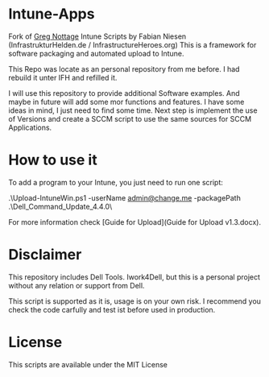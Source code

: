 # Intune-Apps
Fork of [Greg Nottage](https://github.com/gregnottage/IntuneScripts) Intune Scripts by Fabian Niesen (InfrastrukturHelden.de / InfrastructureHeroes.org)
This is a framework for software packaging and automated upload to Intune. 

This Repo was locate as an personal repository from me before. I had rebuild it unter IFH and refilled it.

I will use this repository to provide additional Software examples. And maybe in future will add some mor functions and features. I have some ideas in mind, I just need to find some time.
Next step is implement the use of Versions and create a SCCM script to use the same sources for SCCM Applications.

# How to use it
To add a program to your Intune, you just need to run one script:

.\Upload-IntuneWin.ps1 -userName admin@change.me -packagePath .\Dell_Command_Update_4.4.0\

For more information check [Guide for Upload](Guide for Upload v1.3.docx).

# Disclaimer
This repository includes Dell Tools. Iwork4Dell, but this is a personal project without any relation or support from Dell.

This script is supported as it is, usage is on your own risk. I recommend you check the code carfully and test ist before used in production.

# License
This scripts are available under the MIT License
